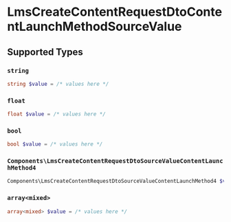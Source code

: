 # LmsCreateContentRequestDtoContentLaunchMethodSourceValue


## Supported Types

### `string`

```php
string $value = /* values here */
```

### `float`

```php
float $value = /* values here */
```

### `bool`

```php
bool $value = /* values here */
```

### `Components\LmsCreateContentRequestDtoSourceValueContentLaunchMethod4`

```php
Components\LmsCreateContentRequestDtoSourceValueContentLaunchMethod4 $value = /* values here */
```

### `array<mixed>`

```php
array<mixed> $value = /* values here */
```

